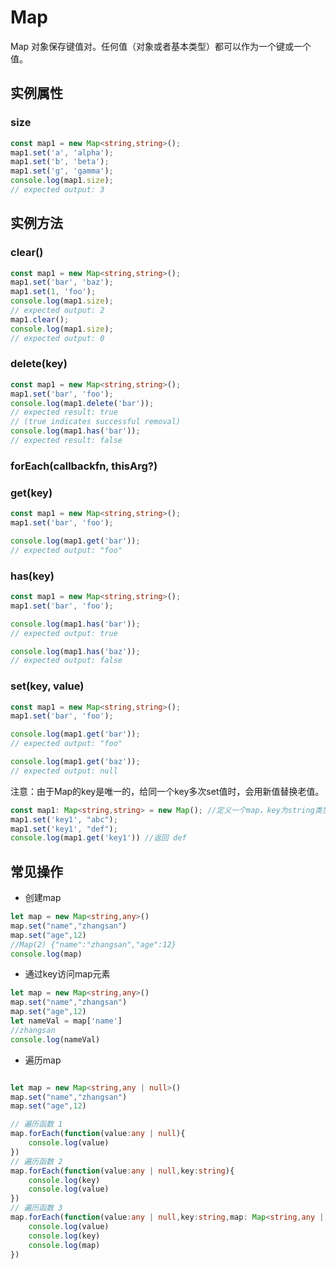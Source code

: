 # Map

Map 对象保存键值对。任何值（对象或者基本类型）都可以作为一个键或一个值。

## 实例属性


### size

<!-- UTSJSON.Map.size.description -->

<!-- UTSJSON.Map.size.param -->

<!-- UTSJSON.Map.size.returnValue -->

```ts
const map1 = new Map<string,string>();
map1.set('a', 'alpha');
map1.set('b', 'beta');
map1.set('g', 'gamma');
console.log(map1.size);
// expected output: 3

```

<!-- UTSJSON.Map.size.compatibility -->


## 实例方法


### clear()

<!-- UTSJSON.Map.clear.description -->

<!-- UTSJSON.Map.clear.param -->

<!-- UTSJSON.Map.clear.returnValue -->

```ts
const map1 = new Map<string,string>();
map1.set('bar', 'baz');
map1.set(1, 'foo');
console.log(map1.size);
// expected output: 2
map1.clear();
console.log(map1.size);
// expected output: 0
```

<!-- UTSJSON.Map.clear.compatibility -->

### delete(key)

<!-- UTSJSON.Map.delete.description -->

<!-- UTSJSON.Map.delete.param -->

<!-- UTSJSON.Map.delete.returnValue -->

```ts
const map1 = new Map<string,string>();
map1.set('bar', 'foo');
console.log(map1.delete('bar'));
// expected result: true
// (true indicates successful removal)
console.log(map1.has('bar'));
// expected result: false
```

<!-- UTSJSON.Map.delete.compatibility -->

### forEach(callbackfn, thisArg?)

<!-- UTSJSON.Map.forEach.description -->

<!-- UTSJSON.Map.forEach.param -->

<!-- UTSJSON.Map.forEach.returnValue -->

<!-- UTSJSON.Map.forEach.compatibility -->

### get(key)

<!-- UTSJSON.Map.get.description -->

<!-- UTSJSON.Map.get.param -->

<!-- UTSJSON.Map.get.returnValue -->

```ts
const map1 = new Map<string,string>();
map1.set('bar', 'foo');

console.log(map1.get('bar'));
// expected output: "foo"
```

<!-- UTSJSON.Map.get.compatibility -->

### has(key)

<!-- UTSJSON.Map.has.description -->

<!-- UTSJSON.Map.has.param -->

<!-- UTSJSON.Map.has.returnValue -->

```ts
const map1 = new Map<string,string>();
map1.set('bar', 'foo');

console.log(map1.has('bar'));
// expected output: true

console.log(map1.has('baz'));
// expected output: false
```

<!-- UTSJSON.Map.has.compatibility -->

### set(key, value)

<!-- UTSJSON.Map.set.description -->

<!-- UTSJSON.Map.set.param -->

<!-- UTSJSON.Map.set.returnValue -->

```ts
const map1 = new Map<string,string>();
map1.set('bar', 'foo');

console.log(map1.get('bar'));
// expected output: "foo"

console.log(map1.get('baz'));
// expected output: null
```

<!-- UTSJSON.Map.set.compatibility -->

注意：由于Map的key是唯一的，给同一个key多次set值时，会用新值替换老值。
```ts
const map1: Map<string,string> = new Map(); //定义一个map，key为string类型，value也是string类型
map1.set('key1', "abc");
map1.set('key1', "def");
console.log(map1.get('key1')) //返回 def
```

## 常见操作

- 创建map
```ts
let map = new Map<string,any>()
map.set("name","zhangsan")
map.set("age",12)
//Map(2) {"name":"zhangsan","age":12} 
console.log(map)
```
- 通过key访问map元素
```ts
let map = new Map<string,any>()
map.set("name","zhangsan")
map.set("age",12)
let nameVal = map['name']
//zhangsan
console.log(nameVal)
```
- 遍历map
```ts

let map = new Map<string,any | null>()
map.set("name","zhangsan")
map.set("age",12)

// 遍历函数 1
map.forEach(function(value:any | null){
    console.log(value)
})
// 遍历函数 2
map.forEach(function(value:any | null,key:string){
    console.log(key)
    console.log(value)
})
// 遍历函数 3
map.forEach(function(value:any | null,key:string,map: Map<string,any | null>){
    console.log(value)
    console.log(key)
    console.log(map)
})
	
```
